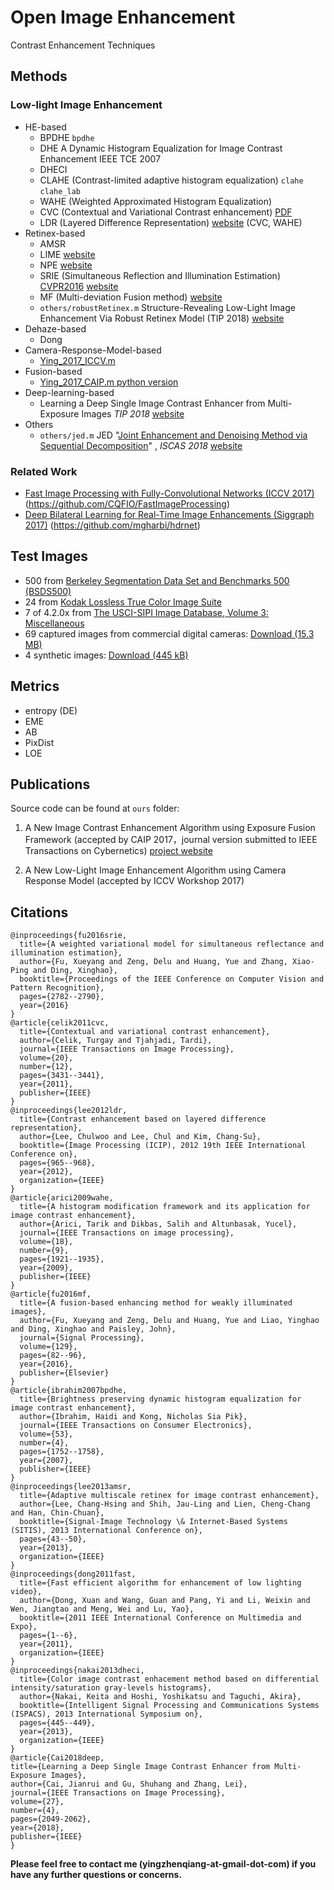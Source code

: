 # Open Image Enhancement
Contrast Enhancement Techniques

## Methods

### Low-light Image Enhancement

* HE-based
  * BPDHE `bpdhe`
  * DHE  A Dynamic Histogram Equalization for Image Contrast Enhancement IEEE TCE 2007
  * DHECI
  * CLAHE (Contrast-limited adaptive histogram equalization) `clahe` `clahe_lab `
  * WAHE (Weighted Approximated Histogram Equalization)
  * CVC (Contextual and Variational Contrast enhancement) [PDF](http://ieeexplore.ieee.org/abstract/document/5773086/) 
  * LDR (Layered Difference Representation) [website](http://mcl.korea.ac.kr/cwlee_tip2013/) (CVC, WAHE)
* Retinex-based
  * AMSR
  * LIME [website](http://cs.tju.edu.cn/orgs/vision/~xguo/LIME.htm)
  * NPE  [website](http://blog.sina.com.cn/s/blog_a0a06f190101cvon.html)
  * SRIE (Simultaneous Reflection and Illumination Estimation) [CVPR2016](http://www.cv-foundation.org/openaccess/content_cvpr_2016/html/Fu_A_Weighted_Variational_CVPR_2016_paper.html) [website](http://smartdsp.xmu.edu.cn/cvpr2016.html)
  * MF (Multi-deviation Fusion method) [website](http://smartdsp.xmu.edu.cn/weak-illumination.html)
  * `others/robustRetinex.m` Structure-Revealing Low-Light Image Enhancement Via Robust Retinex Model (TIP 2018) [website](https://github.com/martinli0822/Low-light-image-enhancement)
* Dehaze-based
  * Dong 
* Camera-Response-Model-based
  * [Ying_2017_ICCV.m](https://github.com/baidut/OpenCE/blob/master/ours/Ying_2017_ICCV.m)
* Fusion-based
  * [Ying_2017_CAIP.m ](https://github.com/baidut/OpenCE/blob/master/ours/Ying_2017_CAIP.m)   [python version](https://github.com/AndyHuang1995/New-Image-Contrast-Enhancement)
* Deep-learning-based
  * Learning a Deep Single Image Contrast Enhancer from Multi-Exposure Images *TIP 2018* [website](https://github.com/csjcai/SICE)
* Others
  * `others/jed.m` JED "[Joint Enhancement and Denoising Method via Sequential Decomposition](http://www.icst.pku.edu.cn/course/icb/Projects/JED.html)" , *ISCAS 2018* [website](https://github.com/tonghelen/JED-Method)

### Related Work

- [Fast Image Processing with Fully-Convolutional Networks (ICCV 2017)](http://www.cqf.io/papers/Fast_Image_Processing_ICCV2017.pdf) (<https://github.com/CQFIO/FastImageProcessing>)
- [Deep Bilateral Learning for Real-Time Image Enhancements (Siggraph 2017)](https://groups.csail.mit.edu/graphics/hdrnet/data/hdrnet.pdf) (<https://github.com/mgharbi/hdrnet>)

## Test Images

- 500 from [Berkeley Segmentation Data Set and Benchmarks 500 (BSDS500)](http://www.eecs.berkeley.edu/Research/Projects/CS/vision/grouping/resources.html#bsds500)
- 24 from [Kodak Lossless True Color Image Suite](http://r0k.us/graphics/kodak/)
- 7 of 4.2.0x from [The USCI-SIPI Image Database, Volume 3: Miscellaneous](http://sipi.usc.edu/database/database.php?volume=misc)
- 69 captured images from commercial digital cameras: [Download (15.3 MB)](http://mcl.korea.ac.kr/projects/LDR/LDR_TEST_IMAGES_DICM.zip)
- 4 synthetic images: [Download (445 kB)](http://mcl.korea.ac.kr/projects/LDR/LDR_TEST_IMAGES_SYNTHETIC.zip)



## Metrics

- entropy (DE)
- EME
- AB
- PixDist
- LOE

## Publications

Source code can be found at `ours` folder:

1. A New Image Contrast Enhancement Algorithm using Exposure Fusion Framework (accepted by CAIP 2017，journal version submitted to IEEE Transactions on Cybernetics)  [project website](https://baidut.github.io/OpenCE/caip2017.html)


2. A New Low-Light Image Enhancement Algorithm using Camera Response Model (accepted by ICCV Workshop 2017)

## Citations

```
@inproceedings{fu2016srie,
  title={A weighted variational model for simultaneous reflectance and illumination estimation},
  author={Fu, Xueyang and Zeng, Delu and Huang, Yue and Zhang, Xiao-Ping and Ding, Xinghao},
  booktitle={Proceedings of the IEEE Conference on Computer Vision and Pattern Recognition},
  pages={2782--2790},
  year={2016}
}
@article{celik2011cvc,
  title={Contextual and variational contrast enhancement},
  author={Celik, Turgay and Tjahjadi, Tardi},
  journal={IEEE Transactions on Image Processing},
  volume={20},
  number={12},
  pages={3431--3441},
  year={2011},
  publisher={IEEE}
}
@inproceedings{lee2012ldr,
  title={Contrast enhancement based on layered difference representation},
  author={Lee, Chulwoo and Lee, Chul and Kim, Chang-Su},
  booktitle={Image Processing (ICIP), 2012 19th IEEE International Conference on},
  pages={965--968},
  year={2012},
  organization={IEEE}
}
@article{arici2009wahe,
  title={A histogram modification framework and its application for image contrast enhancement},
  author={Arici, Tarik and Dikbas, Salih and Altunbasak, Yucel},
  journal={IEEE Transactions on image processing},
  volume={18},
  number={9},
  pages={1921--1935},
  year={2009},
  publisher={IEEE}
}
@article{fu2016mf,
  title={A fusion-based enhancing method for weakly illuminated images},
  author={Fu, Xueyang and Zeng, Delu and Huang, Yue and Liao, Yinghao and Ding, Xinghao and Paisley, John},
  journal={Signal Processing},
  volume={129},
  pages={82--96},
  year={2016},
  publisher={Elsevier}
}
@article{ibrahim2007bpdhe,
  title={Brightness preserving dynamic histogram equalization for image contrast enhancement},
  author={Ibrahim, Haidi and Kong, Nicholas Sia Pik},
  journal={IEEE Transactions on Consumer Electronics},
  volume={53},
  number={4},
  pages={1752--1758},
  year={2007},
  publisher={IEEE}
}
@inproceedings{lee2013amsr,
  title={Adaptive multiscale retinex for image contrast enhancement},
  author={Lee, Chang-Hsing and Shih, Jau-Ling and Lien, Cheng-Chang and Han, Chin-Chuan},
  booktitle={Signal-Image Technology \& Internet-Based Systems (SITIS), 2013 International Conference on},
  pages={43--50},
  year={2013},
  organization={IEEE}
}
@inproceedings{dong2011fast,
  title={Fast efficient algorithm for enhancement of low lighting video},
  author={Dong, Xuan and Wang, Guan and Pang, Yi and Li, Weixin and Wen, Jiangtao and Meng, Wei and Lu, Yao},
  booktitle={2011 IEEE International Conference on Multimedia and Expo},
  pages={1--6},
  year={2011},
  organization={IEEE}
}
@inproceedings{nakai2013dheci,
  title={Color image contrast enhacement method based on differential intensity/saturation gray-levels histograms},
  author={Nakai, Keita and Hoshi, Yoshikatsu and Taguchi, Akira},
  booktitle={Intelligent Signal Processing and Communications Systems (ISPACS), 2013 International Symposium on},
  pages={445--449},
  year={2013},
  organization={IEEE}
}
@article{Cai2018deep,
title={Learning a Deep Single Image Contrast Enhancer from Multi-Exposure Images}, 
author={Cai, Jianrui and Gu, Shuhang and Zhang, Lei},
journal={IEEE Transactions on Image Processing},
volume={27}, 
number={4}, 
pages={2049-2062}, 
year={2018}, 
publisher={IEEE}
}
```

**Please feel free to contact me (yingzhenqiang-at-gmail-dot-com) if you have any further questions or concerns.** 

